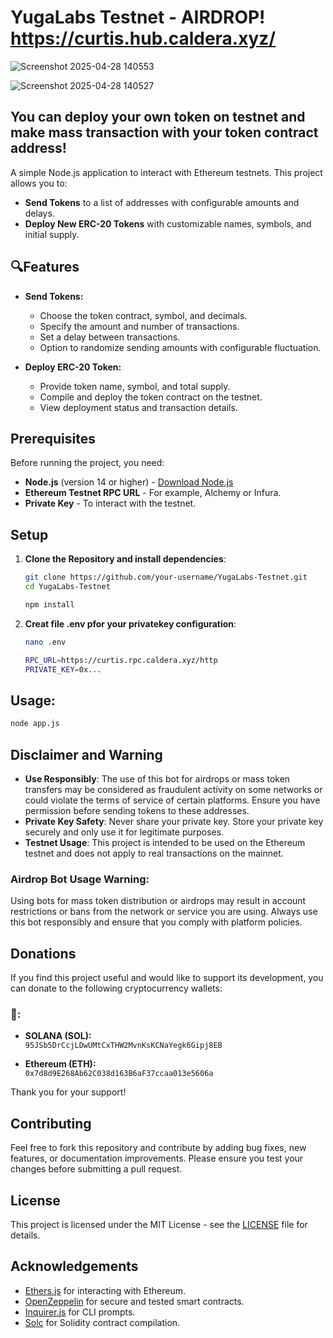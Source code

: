 # YugaLabs Testnet - AIRDROP! https://curtis.hub.caldera.xyz/
![Screenshot 2025-04-28 140553](https://github.com/user-attachments/assets/1c56a07f-4afd-4d65-a103-1ec6489d0769)

![Screenshot 2025-04-28 140527](https://github.com/user-attachments/assets/dc406c86-d24f-4008-9caa-dd3293f206ad)
## You can deploy your own token on testnet and make mass transaction with your token contract address!


A simple Node.js application to interact with Ethereum testnets. This project allows you to:

- **Send Tokens** to a list of addresses with configurable amounts and delays.
- **Deploy New ERC-20 Tokens** with customizable names, symbols, and initial supply.

 ## 🔍Features

- **Send Tokens:**
  - Choose the token contract, symbol, and decimals.
  - Specify the amount and number of transactions.
  - Set a delay between transactions.
  - Option to randomize sending amounts with configurable fluctuation.
  
- **Deploy ERC-20 Token:**
  - Provide token name, symbol, and total supply.
  - Compile and deploy the token contract on the testnet.
  - View deployment status and transaction details.

## Prerequisites

Before running the project, you need:

- **Node.js** (version 14 or higher) - [Download Node.js](https://nodejs.org/)
- **Ethereum Testnet RPC URL** - For example, Alchemy or Infura.
- **Private Key** - To interact with the testnet.

## Setup

1. **Clone the Repository and install dependencies**:

   ```bash
   git clone https://github.com/your-username/YugaLabs-Testnet.git
   cd YugaLabs-Testnet
   ```
   ```bash
   npm install
   ```
2. **Creat file .env pfor your privatekey configuration**:
   ```bash
   nano .env
   ```
   ```bash
   RPC_URL=https://curtis.rpc.caldera.xyz/http
   PRIVATE_KEY=0x...
   ```
## Usage:
   ```bash
   node app.js
   ```


## Disclaimer and Warning

- **Use Responsibly**: The use of this bot for airdrops or mass token transfers may be considered as fraudulent activity on some networks or could violate the terms of service of certain platforms. Ensure you have permission before sending tokens to these addresses.
- **Private Key Safety**: Never share your private key. Store your private key securely and only use it for legitimate purposes.
- **Testnet Usage**: This project is intended to be used on the Ethereum testnet and does not apply to real transactions on the mainnet.

### Airdrop Bot Usage Warning:

Using bots for mass token distribution or airdrops may result in account restrictions or bans from the network or service you are using. Always use this bot responsibly and ensure that you comply with platform policies.

## Donations

If you find this project useful and would like to support its development, you can donate to the following cryptocurrency wallets:

  ### 🍻:

- **SOLANA (SOL):**  
  `95JSb5DrCcjLDwUMtCxTHW2MvnKsKCNaYegk6Gipj8EB`
  
- **Ethereum (ETH):**  
  `0x7d8d9E268Ab62C038d163B6aF37ccaa013e5606a`

Thank you for your support!

## Contributing

Feel free to fork this repository and contribute by adding bug fixes, new features, or documentation improvements. Please ensure you test your changes before submitting a pull request.

## License

This project is licensed under the MIT License - see the [LICENSE](LICENSE) file for details.

## Acknowledgements

- [Ethers.js](https://docs.ethers.io/) for interacting with Ethereum.
- [OpenZeppelin](https://openzeppelin.com/contracts/) for secure and tested smart contracts.
- [Inquirer.js](https://www.npmjs.com/package/inquirer) for CLI prompts.
- [Solc](https://github.com/ethereum/solidity) for Solidity contract compilation.

